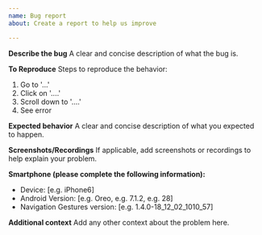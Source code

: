 ```yaml
---
name: Bug report
about: Create a report to help us improve

---
```


**Describe the bug**
A clear and concise description of what the bug is.

**To Reproduce**
Steps to reproduce the behavior:
1. Go to '...'
2. Click on '....'
3. Scroll down to '....'
4. See error

**Expected behavior**
A clear and concise description of what you expected to happen.

**Screenshots/Recordings**
If applicable, add screenshots or recordings to help explain your problem.

**Smartphone (please complete the following information):**
 - Device: [e.g. iPhone6]
 - Android Version: [e.g. Oreo, e.g. 7.1.2, e.g. 28]
 - Navigation Gestures version: [e.g. 1.4.0-18_12_02_1010_57]

**Additional context**
Add any other context about the problem here.
